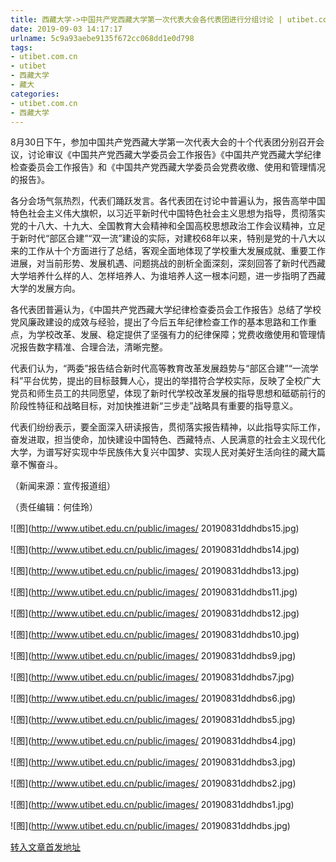 ```yaml
---
title: 西藏大学->中国共产党西藏大学第一次代表大会各代表团进行分组讨论 | utibet.com.cn
date: 2019-09-03 14:17:17
urlname: 5c9a93aebe9135f672cc068dd1e0d798
tags: 
- utibet.com.cn
- utibet
- 西藏大学
- 藏大
categories:
- utibet.com.cn
- 西藏大学
---
```



8月30日下午，参加中国共产党西藏大学第一次代表大会的十个代表团分别召开会议，讨论审议《中国共产党西藏大学委员会工作报告》《中国共产党西藏大学纪律检查委员会工作报告》和《中国共产党西藏大学委员会党费收缴、使用和管理情况的报告》。

各分会场气氛热烈，代表们踊跃发言。各代表团在讨论中普遍认为，报告高举中国特色社会主义伟大旗帜，以习近平新时代中国特色社会主义思想为指导，贯彻落实党的十八大、十九大、全国教育大会精神和全国高校思想政治工作会议精神，立足于新时代“部区合建”“双一流”建设的实际，对建校68年以来，特别是党的十八大以来的工作从十个方面进行了总结，客观全面地体现了学校重大发展成就、重要工作进展，对当前形势、发展机遇、问题挑战的剖析全面深刻，深刻回答了新时代西藏大学培养什么样的人、怎样培养人、为谁培养人这一根本问题，进一步指明了西藏大学的发展方向。

各代表团普遍认为，《中国共产党西藏大学纪律检查委员会工作报告》总结了学校党风廉政建设的成效与经验，提出了今后五年纪律检查工作的基本思路和工作重点，为学校改革、发展、稳定提供了坚强有力的纪律保障；党费收缴使用和管理情况报告数字精准、合理合法，清晰完整。

代表们认为，“两委”报告结合新时代高等教育改革发展趋势与“部区合建”“一流学科”平台优势，提出的目标鼓舞人心，提出的举措符合学校实际，反映了全校广大党员和师生员工的共同愿望，体现了新时代学校改革发展的指导思想和砥砺前行的阶段性特征和战略目标，对加快推进新“三步走”战略具有重要的指导意义。

代表们纷纷表示，要全面深入研读报告，贯彻落实报告精神，以此指导实际工作，奋发进取，担当使命，加快建设中国特色、西藏特点、人民满意的社会主义现代化大学，为谱写好实现中华民族伟大复兴中国梦、实现人民对美好生活向往的藏大篇章不懈奋斗。

（新闻来源：宣传报道组）

（责任编辑：何佳玲）



![图](http://www.utibet.edu.cn/public/images/	20190831ddhdbs15.jpg)

![图](http://www.utibet.edu.cn/public/images/	20190831ddhdbs14.jpg)

![图](http://www.utibet.edu.cn/public/images/	20190831ddhdbs13.jpg)

![图](http://www.utibet.edu.cn/public/images/	20190831ddhdbs11.jpg)

![图](http://www.utibet.edu.cn/public/images/	20190831ddhdbs12.jpg)

![图](http://www.utibet.edu.cn/public/images/	20190831ddhdbs10.jpg)

![图](http://www.utibet.edu.cn/public/images/	20190831ddhdbs9.jpg)

![图](http://www.utibet.edu.cn/public/images/	20190831ddhdbs7.jpg)

![图](http://www.utibet.edu.cn/public/images/	20190831ddhdbs6.jpg)

![图](http://www.utibet.edu.cn/public/images/	20190831ddhdbs5.jpg)

![图](http://www.utibet.edu.cn/public/images/	20190831ddhdbs4.jpg)

![图](http://www.utibet.edu.cn/public/images/	20190831ddhdbs3.jpg)

![图](http://www.utibet.edu.cn/public/images/	20190831ddhdbs2.jpg)

![图](http://www.utibet.edu.cn/public/images/	20190831ddhdbs1.jpg)

![图](http://www.utibet.edu.cn/public/images/	20190831ddhdbs.jpg)

[转入文章首发地址](http://www.utibet.edu.cn/news/article_3_5_15258.html)